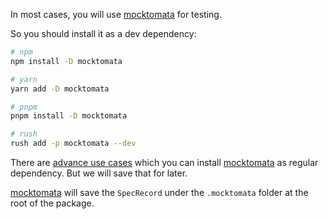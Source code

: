 In most cases,
you will use [mocktomata] for testing.

So you should install it as a dev dependency:

```sh
# npm
npm install -D mocktomata

# yarn
yarn add -D mocktomata

# pnpm
pnpm install -D mocktomata

# rush
rush add -p mocktomata --dev
```

There are [advance use cases][advance-use-cases] which you can install [mocktomata] as regular dependency.
But we will save that for later.

[mocktomata] will save the `SpecRecord` under the `.mocktomata` folder at the root of the package.

[advance-use-cases]: ./advance-use-cases.md
[mocktomata]: https://mocktomata.github.com//mocktomata
